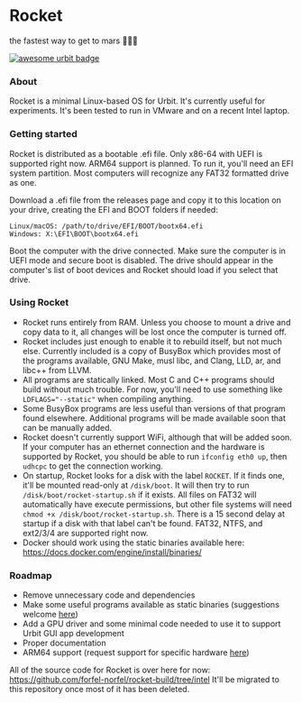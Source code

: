 # Rocket
the fastest way to get to mars 🚀🚀🚀

[![awesome urbit badge](https://img.shields.io/badge/~-awesome%20urbit-lightgrey)](https://github.com/urbit/awesome-urbit)

### About
Rocket is a minimal Linux-based OS for Urbit. It's currently useful for experiments. It's been tested to run in VMware and on a recent Intel laptop.

### Getting started

Rocket is distributed as a bootable .efi file. Only x86-64 with UEFI is supported right now. ARM64 support is planned. To run it, you'll need an EFI system partition. Most computers will recognize any FAT32 formatted drive as one.

Download a .efi file from the releases page and copy it to this location on your drive, creating the EFI and BOOT folders if needed:
```
Linux/macOS: /path/to/drive/EFI/BOOT/bootx64.efi
Windows: X:\EFI\BOOT\bootx64.efi
```
Boot the computer with the drive connected. Make sure the computer is in UEFI mode and secure boot is disabled.
The drive should appear in the computer's list of boot devices and Rocket should load if you select that drive.

### Using Rocket

- Rocket runs entirely from RAM. Unless you choose to mount a drive and copy data to it, all changes will be lost once the computer is turned off.
- Rocket includes just enough to enable it to rebuild itself, but not much else. Currently included is a copy of BusyBox which provides most of the programs available, GNU Make, musl libc, and Clang, LLD, ar, and libc++ from LLVM.
- All programs are statically linked. Most C and C++ programs should build without much trouble. For now, you'll need to use something like `LDFLAGS="--static"` when compiling anything.
- Some BusyBox programs are less useful than versions of that program found elsewhere. Additional programs will be made available soon that can be manually added.
- Rocket doesn't currently support WiFi, although that will be added soon. If your computer has an ethernet connection and the hardware is supported by Rocket, you should be able to run `ifconfig eth0 up`, then `udhcpc` to get the connection working.
- On startup, Rocket looks for a disk with the label `ROCKET`. If it finds one, it'll be mounted read-only at `/disk/boot`. It will then try to run `/disk/boot/rocket-startup.sh` if it exists. All files on FAT32 will automatically have execute permissions, but other file systems will need `chmod +x /disk/boot/rocket-startup.sh`. There is a 15 second delay at startup if a disk with that label can't be found. FAT32, NTFS, and ext2/3/4 are supported right now.
- Docker should work using the static binaries available here: https://docs.docker.com/engine/install/binaries/

### Roadmap
- Remove unnecessary code and dependencies
- Make some useful programs available as static binaries (suggestions welcome [here](https://github.com/forfel-norfel/rocket/issues/18))
- Add a GPU driver and some minimal code needed to use it to support Urbit GUI app development
- Proper documentation
- ARM64 support (request support for specific hardware [here](https://github.com/forfel-norfel/rocket/issues/24))

All of the source code for Rocket is over here for now: https://github.com/forfel-norfel/rocket-build/tree/intel
It'll be migrated to this repository once most of it has been deleted.
